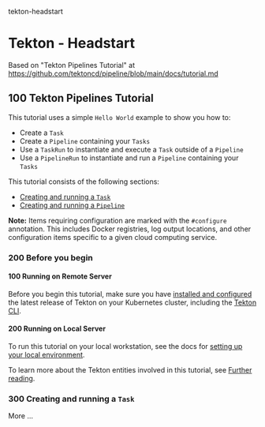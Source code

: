 tekton-headstart
# Tekton - Headstart

Based on "Tekton Pipelines Tutorial" at https://github.com/tektoncd/pipeline/blob/main/docs/tutorial.md

## 100 Tekton Pipelines Tutorial

This tutorial uses a simple `Hello World` example to show you how to:
- Create a `Task`
- Create a `Pipeline` containing your `Tasks`
- Use a `TaskRun` to instantiate and execute a `Task` outside of a `Pipeline`
- Use a `PipelineRun` to instantiate and run a `Pipeline` containing your `Tasks`

This tutorial consists of the following sections:

- [Creating and running a `Task`](#creating-and-running-a-task)
- [Creating and running a `Pipeline`](#creating-and-running-a-pipeline)

**Note:** Items requiring configuration are marked with the `#configure` annotation.
This includes Docker registries, log output locations, and other configuration items
specific to a given cloud computing service.

### 200 Before you begin

#### 100 Running on Remote Server

Before you begin this tutorial, make sure you have [installed and configured](https://github.com/tektoncd/pipeline/blob/main/docs/install.md)
the latest release of Tekton on your Kubernetes cluster, including the
[Tekton CLI](https://github.com/tektoncd/cli).

#### 200 Running on Local Server

To run this tutorial on your local workstation, see the docs for [setting up your local environment](https://github.com/tektoncd/pipeline/blob/main/docs/developers/local-setup.md).

To learn more about the Tekton entities involved in this tutorial, see [Further reading](#further-reading).

### 300 Creating and running a `Task`


More ...
